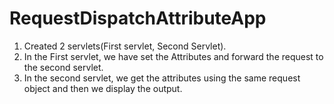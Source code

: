 # RequestDispatchAttributeApp

1. Created 2 servlets(First servlet, Second Servlet).
2. In the First servlet, we have set the Attributes and forward the request to the second servlet.
3. In the second servlet, we get the attributes using the same request object and then we display the output. 
